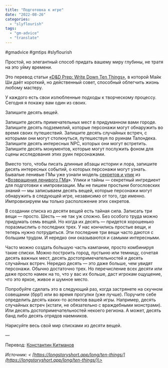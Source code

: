 ```yaml
---
title: "Подготовка к игре"
date: "2022-08-26"
categories: 
  - "slyflourish"
tags: 
  - "gm-advice"
  - "translate"
---
```


#gmadvice #gmtips #slyflourish

Простой, но элегантный способ придать вашему миру глубины, не тратя на это уйму времени.

Это перевод статьи [«D&D Prep: Write Down Ten Things»](https://slyflourish.com/lists_of_ten.html), в которой Майк Ши даёт короткий, но действенный совет, способный облегчить жизнь любому мастеру.

У каждого есть свои излюбленные подходы к творческому процессу. Сегодня я покажу вам один из своих.

Запишите десять вещей.

Запишите десять примечательных мест в придуманном вами городе. Запишите десять подземелий, которые персонажи могут обнаружить во время своих путешествий. Запишите десять случайных встреч, с которыми они могут столкнуться, путешествуя по руинам Талондека. Запишите десять интересных NPC, которых они могут встретить. Запишите десять монументов, которые могут послужить фоном для сцены исследования этих руин персонажами.

Вместо того, чтобы писать длинные абзацы истории и лора, запишите десять интересных событий, о которых персонажи могут узнать. Бывалые ленивые ГМы уже узнали модель [секретов и улик](https://slyflourish.com/sharing_secrets.html) из «[Возвращения ленивого ГМа](https://slyflourish.com/returnofthelazydm/index.html)». Улики и тайны — секретный ингредиент для подготовки к импровизации. Мы не пишем простыни богословских знаний — мы записываем десять вещей, которые персонажи могут обнаружить в следующей игре, независимо от того, где именно. Импровизируем мы только расположение этих секретов.

В создании списка из десяти вещей есть тайная сила. Записать три вещи — просто. Шесть — не так уж сложно. Без особого труда можно придумать семь вещей. Но когда их десять — придется хорошенько поразмыслить о последних трех. У нас кончились простые вещи, и теперь нужно потрудиться. Эти последние три вещи часто даются с большим трудом. И нередко они оказываются и самыми интересными.

Часто можно создать бо́льшую часть кампании, просто комбинируя такие списки. Можно построить город, пустыню или темницу, сочетая десять важных мест, десять достопримечательностей и десять случайных встреч. Нередко десять — это даже больше, чем увидят персонажи. Обычно достаточно трех. Но перечисление всех десяти или даже просто намек на то, что у вас их больше, даст игрокам ощущение, что это яркое, живое и шумное место.

Попробуйте сделать это в следующий раз, когда застрянете на скучном совещании (брр!) или во время прогулки (уже лучше). Поручите себе определить десять каких-то аспектов вашей игры. Например, десять случайных встреч (кстати, не обязательно с враждебными монстрами). Или десять достопримечательностей некоего региона. А может, десять банд либо десять отрядов наемников.

Нарисуйте весь свой мир списками из десяти вещей.

—

Перевод: [Константин Китманов](https://k12th.itch.io/)

_Источник: < [https://longstoryshort.app/long/ten-things/](https://longstoryshort.app/long/ten-things/)\>_
